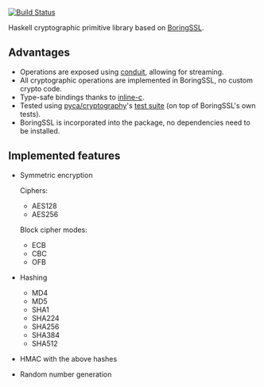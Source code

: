 [![Build Status](https://travis-ci.org/chpatrick/boring-crypto.svg?branch=master)](https://travis-ci.org/chpatrick/boring-crypto)

Haskell cryptographic primitive library based on [BoringSSL](https://boringssl.googlesource.com/boringssl/).

## Advantages

* Operations are exposed using [conduit](https://github.com/snoyberg/conduit#readme), allowing for streaming.
* All cryptographic operations are implemented in BoringSSL, no custom crypto code.
* Type-safe bindings thanks to [inline-c](https://github.com/fpco/inline-c/blob/master/inline-c/README.md).
* Tested using [pyca/cryptography](https://github.com/pyca/cryptography)'s [test suite](https://cryptography.io/en/latest/development/test-vectors/) (on top of BoringSSL's own tests).
* BoringSSL is incorporated into the package, no dependencies need to be installed.

## Implemented features
* Symmetric encryption

  Ciphers:
  * AES128
  * AES256

  Block cipher modes:
  * ECB
  * CBC
  * OFB

* Hashing
  * MD4
  * MD5
  * SHA1
  * SHA224
  * SHA256
  * SHA384
  * SHA512

* HMAC with the above hashes

* Random number generation
